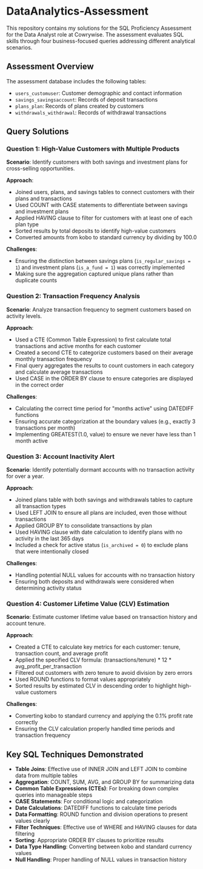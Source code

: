 # DataAnalytics-Assessment

This repository contains my solutions for the SQL Proficiency Assessment for the Data Analyst role at Cowrywise. The assessment evaluates SQL skills through four business-focused queries addressing different analytical scenarios.

## Assessment Overview

The assessment database includes the following tables:
- `users_customuser`: Customer demographic and contact information
- `savings_savingsaccount`: Records of deposit transactions
- `plans_plan`: Records of plans created by customers
- `withdrawals_withdrawal`: Records of withdrawal transactions

## Query Solutions

### Question 1: High-Value Customers with Multiple Products

**Scenario**: Identify customers with both savings and investment plans for cross-selling opportunities.

**Approach**:
- Joined users, plans, and savings tables to connect customers with their plans and transactions
- Used COUNT with CASE statements to differentiate between savings and investment plans
- Applied HAVING clause to filter for customers with at least one of each plan type
- Sorted results by total deposits to identify high-value customers
- Converted amounts from kobo to standard currency by dividing by 100.0

**Challenges**:
- Ensuring the distinction between savings plans (`is_regular_savings = 1`) and investment plans (`is_a_fund = 1`) was correctly implemented
- Making sure the aggregation captured unique plans rather than duplicate counts

### Question 2: Transaction Frequency Analysis

**Scenario**: Analyze transaction frequency to segment customers based on activity levels.

**Approach**:
- Used a CTE (Common Table Expression) to first calculate total transactions and active months for each customer
- Created a second CTE to categorize customers based on their average monthly transaction frequency
- Final query aggregates the results to count customers in each category and calculate average transactions
- Used CASE in the ORDER BY clause to ensure categories are displayed in the correct order

**Challenges**:
- Calculating the correct time period for "months active" using DATEDIFF functions
- Ensuring accurate categorization at the boundary values (e.g., exactly 3 transactions per month)
- Implementing GREATEST(1.0, value) to ensure we never have less than 1 month active

### Question 3: Account Inactivity Alert

**Scenario**: Identify potentially dormant accounts with no transaction activity for over a year.

**Approach**:
- Joined plans table with both savings and withdrawals tables to capture all transaction types
- Used LEFT JOIN to ensure all plans are included, even those without transactions
- Applied GROUP BY to consolidate transactions by plan
- Used HAVING clause with date calculation to identify plans with no activity in the last 365 days
- Included a check for active status (`is_archived = 0`) to exclude plans that were intentionally closed

**Challenges**:
- Handling potential NULL values for accounts with no transaction history
- Ensuring both deposits and withdrawals were considered when determining activity status

### Question 4: Customer Lifetime Value (CLV) Estimation

**Scenario**: Estimate customer lifetime value based on transaction history and account tenure.

**Approach**:
- Created a CTE to calculate key metrics for each customer: tenure, transaction count, and average profit
- Applied the specified CLV formula: (transactions/tenure) * 12 * avg_profit_per_transaction
- Filtered out customers with zero tenure to avoid division by zero errors
- Used ROUND functions to format values appropriately
- Sorted results by estimated CLV in descending order to highlight high-value customers

**Challenges**:
- Converting kobo to standard currency and applying the 0.1% profit rate correctly
- Ensuring the CLV calculation properly handled time periods and transaction frequency

## Key SQL Techniques Demonstrated

- **Table Joins**: Effective use of INNER JOIN and LEFT JOIN to combine data from multiple tables
- **Aggregation**: COUNT, SUM, AVG, and GROUP BY for summarizing data
- **Common Table Expressions (CTEs)**: For breaking down complex queries into manageable steps
- **CASE Statements**: For conditional logic and categorization
- **Date Calculations**: DATEDIFF functions to calculate time periods
- **Data Formatting**: ROUND function and division operations to present values clearly
- **Filter Techniques**: Effective use of WHERE and HAVING clauses for data filtering
- **Sorting**: Appropriate ORDER BY clauses to prioritize results
- **Data Type Handling**: Converting between kobo and standard currency values
- **Null Handling**: Proper handling of NULL values in transaction history